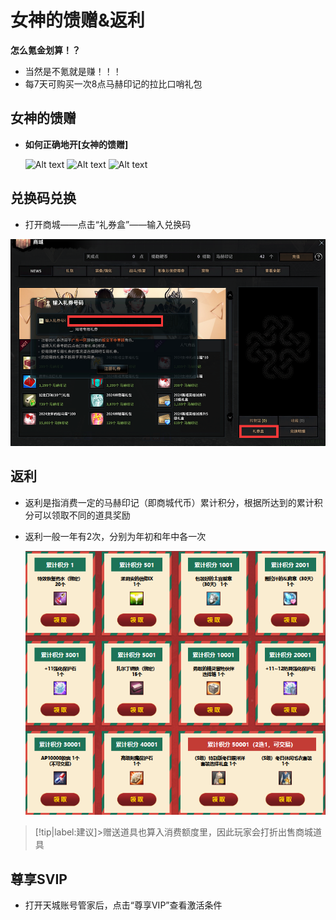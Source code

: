 # 女神的馈赠&返利 <!-- {docsify-ignore-all} -->
**怎么氪金划算！？**
-   <span title="这才不是心里话呢(￢︿̫̿￢☆)" class="heimu">当然是不氪就是赚！！！</span>
-   每7天可购买一次8点马赫印记的拉比口哨礼包


## 女神的馈赠
-  **如何正确地开[女神的馈赠]**

    ![Alt text](https://gcore.jsdelivr.net/gh/826990071/media/pic/1.png ':size=75%')
    ![Alt text](https://gcore.jsdelivr.net/gh/826990071/media/pic/2.png ':size=75%')
    ![Alt text](https://gcore.jsdelivr.net/gh/826990071/media/pic/3.png ':size=75%')

## 兑换码兑换
-   打开商城——点击“礼券盒”——输入兑换码

![alt text](image-1.png ':size=50%')

## 返利
-   返利是指消费一定的马赫印记（即商城代币）累计积分，根据所达到的累计积分可以领取不同的道具奖励
-   返利一般一年有2次，分别为年初和年中各一次

    ![活动示例](image.png ':size=40%')

> [!tip|label:建议]>赠送道具也算入消费额度里，因此玩家会打折出售商城道具

## 尊享SVIP
-   打开天城账号管家后，点击“尊享VIP”查看激活条件



